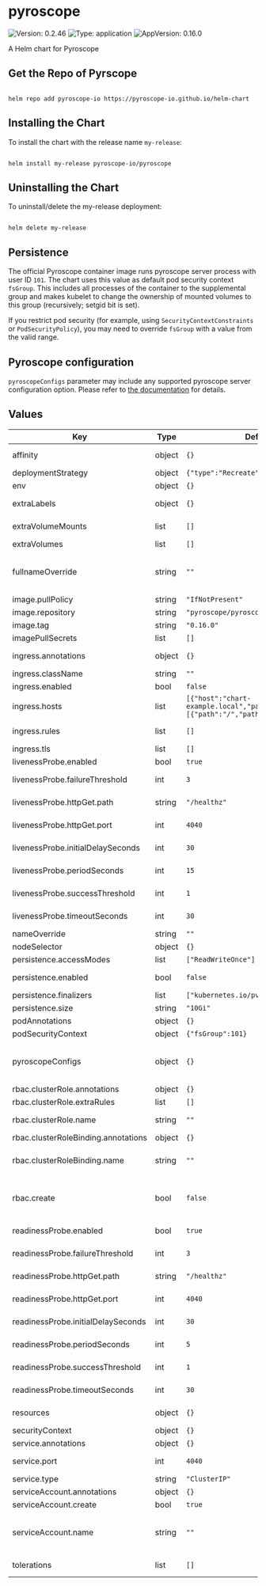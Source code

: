 # pyroscope

![Version: 0.2.46](https://img.shields.io/badge/Version-0.2.46-informational?style=flat-square) ![Type: application](https://img.shields.io/badge/Type-application-informational?style=flat-square) ![AppVersion: 0.16.0](https://img.shields.io/badge/AppVersion-0.16.0-informational?style=flat-square)

A Helm chart for Pyroscope

## Get the Repo of Pyrscope

```console

helm repo add pyroscope-io https://pyroscope-io.github.io/helm-chart

```

## Installing the Chart

To install the chart with the release name `my-release`:

```console

helm install my-release pyroscope-io/pyroscope

```

## Uninstalling the Chart

To uninstall/delete the my-release deployment:

```console

helm delete my-release

```

## Persistence

The official Pyroscope container image runs pyroscope server process with user ID `101`. The chart uses this value as
default pod security context `fsGroup`. This includes all processes of the container to the supplemental group and makes
kubelet to change the ownership of mounted volumes to this group (recursively; setgid bit is set).

If you restrict pod security (for example, using `SecurityContextConstraints` or `PodSecurityPolicy`), you may need to
override `fsGroup` with a value from the valid range.

## Pyroscope configuration

`pyroscopeConfigs` parameter may include any supported pyroscope server configuration option.
Please refer to [the documentation](https://pyroscope.io/docs/server-configuration) for details.

## Values

| Key | Type | Default | Description |
|-----|------|---------|-------------|
| affinity | object | `{}` | Affinity settings for pod assignment |
| deploymentStrategy | object | `{"type":"Recreate"}` | Deployment strategy |
| env | object | `{}` | Extra environment variables |
| extraLabels | object | `{}` | Extra common labels for all resources |
| extraVolumeMounts | list | `[]` | Additional volume mounts for pyroscope server container |
| extraVolumes | list | `[]` | Additional volumes |
| fullnameOverride | string | `""` | Defaults to .Release.Name-.Chart.Name unless .Release.Name contains "pyroscope" |
| image.pullPolicy | string | `"IfNotPresent"` | Image pull policy |
| image.repository | string | `"pyroscope/pyroscope"` | image to use for deploying |
| image.tag | string | `"0.16.0"` | Tag for pyroscope image to use |
| imagePullSecrets | list | `[]` | Image pull secrets |
| ingress.annotations | object | `{}` | Ingress annotations (values are templated) |
| ingress.className | string | `""` | Ingress class name |
| ingress.enabled | bool | `false` | Enables Ingress |
| ingress.hosts | list | `[{"host":"chart-example.local","paths":[{"path":"/","pathType":"Prefix"}]}]` | Ingress accepted hostnames |
| ingress.rules | list | `[]` | Ingress custom rules. Take precedence over chart built-ins. |
| ingress.tls | list | `[]` | Ingress TLS configuration |
| livenessProbe.enabled | bool | `true` | Enable Pyroscope server liveness |
| livenessProbe.failureThreshold | int | `3` | Pyroscope server liveness check failure threshold |
| livenessProbe.httpGet.path | string | `"/healthz"` | Pyroscope server liveness check path |
| livenessProbe.httpGet.port | int | `4040` | Pyroscope server liveness check port |
| livenessProbe.initialDelaySeconds | int | `30` | Pyroscope server liveness check intial delay in seconds |
| livenessProbe.periodSeconds | int | `15` | Pyroscope server liveness check frequency in seconds |
| livenessProbe.successThreshold | int | `1` | Pyroscope server liveness check success threshold |
| livenessProbe.timeoutSeconds | int | `30` | Pyroscope server liveness check request timeout |
| nameOverride | string | `""` | Defaults to .Chart.Name |
| nodeSelector | object | `{}` | Node labels for pod assignment |
| persistence.accessModes | list | `["ReadWriteOnce"]` | Persistence access modes |
| persistence.enabled | bool | `false` | Use persistent volume to store data |
| persistence.finalizers | list | `["kubernetes.io/pvc-protection"]` | PersistentVolumeClaim finalizers |
| persistence.size | string | `"10Gi"` | Size of persistent volume claim |
| podAnnotations | object | `{}` | Pod annotations |
| podSecurityContext | object | `{"fsGroup":101}` | Pod securityContext |
| pyroscopeConfigs | object | `{}` | Pyroscope server configuration. Please refer to https://pyroscope.io/docs/server-configuration |
| rbac.clusterRole.annotations | object | `{}` | Cluster role annotations |
| rbac.clusterRole.extraRules | list | `[]` | Extra rules for created cluster role |
| rbac.clusterRole.name | string | `""` | Cluster role name. If not set, the fully qualified app name is used |
| rbac.clusterRoleBinding.annotations | object | `{}` | Cluster role binding annotations |
| rbac.clusterRoleBinding.name | string | `""` | Cluster role binding name. If not set, the fully qualified app name is used |
| rbac.create | bool | `false` | Creates Pyroscope cluster role and binds service account to it; requires service account to be created |
| readinessProbe.enabled | bool | `true` | Enable Pyroscope server readiness |
| readinessProbe.failureThreshold | int | `3` | Pyroscope server readiness check failure threshold count |
| readinessProbe.httpGet.path | string | `"/healthz"` | Pyroscope server readiness check path |
| readinessProbe.httpGet.port | int | `4040` | Pyroscope server readiness check port |
| readinessProbe.initialDelaySeconds | int | `30` | Pyroscope server readiness initial delay in seconds |
| readinessProbe.periodSeconds | int | `5` | Pyroscope server readiness check frequency in seconds |
| readinessProbe.successThreshold | int | `1` | Pyroscope server readiness check success threshold count |
| readinessProbe.timeoutSeconds | int | `30` | Pyroscope server readiness check request timeout |
| resources | object | `{}` | CPU/Memory resource requests/limits |
| securityContext | object | `{}` | Deployment securityContext |
| service.annotations | object | `{}` | Service annotations |
| service.port | int | `4040` | Kubernetes port where service is exposed |
| service.type | string | `"ClusterIP"` | Specify a service type |
| serviceAccount.annotations | object | `{}` | ServiceAccount annotations |
| serviceAccount.create | bool | `true` | Create service account |
| serviceAccount.name | string | `""` | Service account name to use, when empty will be set to created account if serviceAccount.create is set else to default |
| tolerations | list | `[]` | Toleration labels for pod assignment |